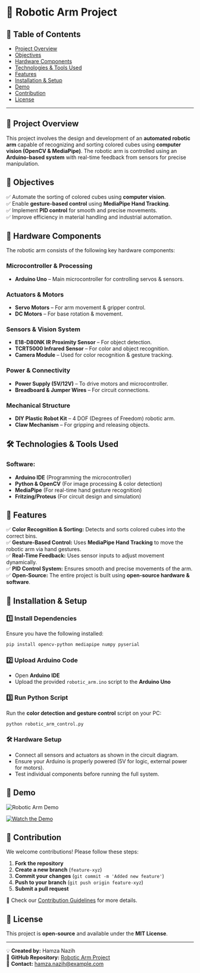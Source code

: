# 🤖 Robotic Arm Project

## 📌 Table of Contents
- [Project Overview](#-project-overview)
- [Objectives](#-objectives)
- [Hardware Components](#-hardware-components)
- [Technologies & Tools Used](#-technologies--tools-used)
- [Features](#-features)
- [Installation & Setup](#-installation--setup)
- [Demo](#-demo)
- [Contribution](#-contribution)
- [License](#-license)

---

## 🔧 Project Overview
This project involves the design and development of an **automated robotic arm** capable of recognizing and sorting colored cubes using **computer vision (OpenCV & MediaPipe)**. The robotic arm is controlled using an **Arduino-based system** with real-time feedback from sensors for precise manipulation.

## 🎯 Objectives
✅ Automate the sorting of colored cubes using **computer vision**.  
✅ Enable **gesture-based control** using **MediaPipe Hand Tracking**.  
✅ Implement **PID control** for smooth and precise movements.  
✅ Improve efficiency in material handling and industrial automation.  

## 🔩 Hardware Components
The robotic arm consists of the following key hardware components:

### **Microcontroller & Processing**
- **Arduino Uno** – Main microcontroller for controlling servos & sensors.

### **Actuators & Motors**
- **Servo Motors** – For arm movement & gripper control.
- **DC Motors** – For base rotation & movement.

### **Sensors & Vision System**
- **E18-D80NK IR Proximity Sensor** – For object detection.
- **TCRT5000 Infrared Sensor** – For color and object recognition.
- **Camera Module** – Used for color recognition & gesture tracking.

### **Power & Connectivity**
- **Power Supply (5V/12V)** – To drive motors and microcontroller.
- **Breadboard & Jumper Wires** – For circuit connections.

### **Mechanical Structure**
- **DIY Plastic Robot Kit** – 4 DOF (Degrees of Freedom) robotic arm.
- **Claw Mechanism** – For gripping and releasing objects.

## 🛠️ Technologies & Tools Used
### **Software:**
- **Arduino IDE** (Programming the microcontroller)
- **Python & OpenCV** (For image processing & color detection)
- **MediaPipe** (For real-time hand gesture recognition)
- **Fritzing/Proteus** (For circuit design and simulation)

## 🚀 Features
✅ **Color Recognition & Sorting:** Detects and sorts colored cubes into the correct bins.  
✅ **Gesture-Based Control:** Uses **MediaPipe Hand Tracking** to move the robotic arm via hand gestures.  
✅ **Real-Time Feedback:** Uses sensor inputs to adjust movement dynamically.  
✅ **PID Control System:** Ensures smooth and precise movements of the arm.  
✅ **Open-Source:** The entire project is built using **open-source hardware & software**.  

## 🔧 Installation & Setup
### **1️⃣ Install Dependencies**
Ensure you have the following installed:
```bash
pip install opencv-python mediapipe numpy pyserial
```

### **2️⃣ Upload Arduino Code**
- Open **Arduino IDE**
- Upload the provided `robotic_arm.ino` script to the **Arduino Uno**

### **3️⃣ Run Python Script**
Run the **color detection and gesture control** script on your PC:
```bash
python robotic_arm_control.py
```

### 🛠️ **Hardware Setup**
- Connect all sensors and actuators as shown in the circuit diagram.
- Ensure your Arduino is properly powered (5V for logic, external power for motors).
- Test individual components before running the full system.

## 🎥 Demo
![Robotic Arm Demo](https://raw.githubusercontent.com/Hamza-Nazih/Robotic-Arm-Project/main/demo.gif)

[![Watch the Demo](https://img.youtube.com/vi/YOUR_VIDEO_ID/0.jpg)](https://www.youtube.com/watch?v=YOUR_VIDEO_ID)

## 🤝 Contribution
We welcome contributions! Please follow these steps:
1. **Fork the repository**
2. **Create a new branch** (`feature-xyz`)
3. **Commit your changes** (`git commit -m 'Added new feature'`)
4. **Push to your branch** (`git push origin feature-xyz`)
5. **Submit a pull request**

🔹 Check our [Contribution Guidelines](CONTRIBUTING.md) for more details.

## 📜 License
This project is **open-source** and available under the **MIT License**.

---
💡 **Created by:** Hamza Nazih  
📌 **GitHub Repository:** [Robotic Arm Project](https://github.com/Hamza-Nazih/Robotic-Arm-Project)  
📧 **Contact:** hamza.nazih@example.com  




